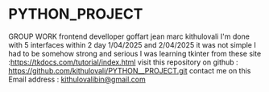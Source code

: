 # PYTHON_PROJECT
 GROUP WORK 
 frontend  develloper goffart jean marc kithulovali
 I'm done with 5 interfaces within 2 day 
 1/04/2025 and 2/04/2025
 it was not simple I had to be somehow strong and serious 
 I was learning tkinter from these site :https://tkdocs.com/tutorial/index.html
 visit this repository on github : https://github.com/kithulovali/PYTHON__PROJECT.git
 contact me on this Email address : kithulovalibin@gmail.com